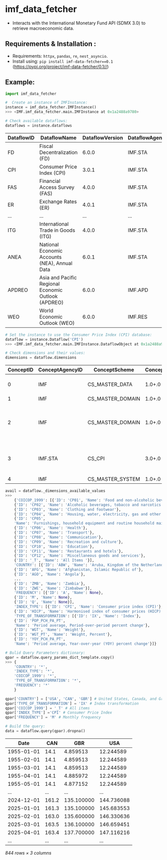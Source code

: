 <h1>imf_data_fetcher</h1> 

- Interacts with the International Monetary Fund API (SDMX 3.0) to retrieve macroeconomic data.

<h2>Requirements & Installation :</h2>

- Requirements: `httpx`, `pandas`, `re`, `nest_asyncio`.  
- Install using: `pip install imf-data-fetcher==0.1` (https://pypi.org/project/imf-data-fetcher/0.1//)
 


<h2>Example:</h2>


```python
import imf_data_fetcher 

#  Create an instance of IMFInstance:
instance = imf_data_fetcher.IMFInstance()
>>> <IMF.imf_data_fetcher.main.IMFInstance at 0x1a2488a9780>
```

```python
# Check available dataflows:
dataflows = instance.dataflows
```
| DataflowID | DataflowName                                         | DataflowVersion | DataflowAgencyID | StructureID   | StructureVersion | StructureAgencyID |
|------------|------------------------------------------------------|-----------------|------------------|---------------|------------------|-------------------|
| FD         | Fiscal Decentralization (FD)                         | 6.0.0           | IMF.STA          | DSD_FD        | 6.0+.0           | IMF.STA           |
| CPI        | Consumer Price Index (CPI)                           | 3.0.1           | IMF.STA          | DSD_CPI       | 3.0+.0           | IMF.STA           |
| FAS        | Financial Access Survey (FAS)                        | 4.0.0           | IMF.STA          | DSD_FAS       | 4.0+.0           | IMF.STA           |
| ER         | Exchange Rates (ER)                                  | 4.0.1           | IMF.STA          | DSD_ER_PUB    | 4.0+.0           | IMF.STA           |
| ...        | ...                                                  | ...             | ...              | ...           | ...              | ...               |
| ITG        | International Trade in Goods (ITG)                   | 4.0.0           | IMF.STA          | DSD_ITG       | 4.0+.0           | IMF.STA           |
| ANEA       | National Economic Accounts (NEA), Annual Data        | 6.0.1           | IMF.STA          | DSD_ANEA      | 8.0+.0           | IMF.STA           |
| APDREO     | Asia and Pacific Regional Economic Outlook (APDREO)  | 6.0.0           | IMF.APD          | DSD_APDREO    | 6.0+.0           | IMF.APD           |
| WEO        | World Economic Outlook (WEO)                         | 6.0.0           | IMF.RES          | DSD_WEO       | 6.0+.0           | IMF.RES           |

```python
# Set the instance to use the Consumer Price Index (CPI) database:
dataflow = instance.Dataflow('CPI')
>>> <IMF.imf_data_fetcher.main.IMFInstance.DataflowObject at 0x1a2488a9c90>
```

```python
# Check dimensions and their values:
dimensions = dataflow.dimensions
```
| ConceptID | ConceptAgencyID | ConceptScheme      | ConceptVersion | ConceptPosition | ConceptName              | DimensionName          | DimensionDescription                                                                      | CodelistAgencyID | CodelistID                        | CodelistVersion |
| --------- | --------------- | ------------------ | -------------- | --------------- | ------------------------ | ---------------------- | ----------------------------------------------------------------------------------------- | ---------------- | --------------------------------- | --------------- |
| 0         | IMF             | CS\_MASTER\_DATA   | 1.0+.0         | 0               | COUNTRY                  | Country                | The country or region for which the data or series are reported                           | IMF              | CL\_COUNTRY                       | 1.0+.0          |
| 1         | IMF             | CS\_MASTER\_DOMAIN | 1.0+.0         | 1               | INDEX\_TYPE              | Index type             | Type of index prices.                                                                     | IMF              | CL\_INDEX\_TYPE                   | 2.0+.0          |
| 2         | IMF             | CS\_MASTER\_DOMAIN | 1.0+.0         | 2               | COICOP\_1999             | Expenditure Category   | The Classification of Individual Consumption According to Purpose (COICOP), revision 1999 | IMF              | CL\_COICOP\_1999                  | 1.0+.0          |
| 3         | IMF.STA         | CS\_CPI            | 3.0+.0         | 3               | TYPE\_OF\_TRANSFORMATION | Type of Transformation | Represents the specific calculations or computations applied to the raw price data        | IMF.STA          | CL\_CPI\_TYPE\_OF\_TRANSFORMATION | 3.0+.0          |
| 4         | IMF             | CS\_MASTER\_SYSTEM | 1.0+.0         | 4               | FREQ                     | Frequency              |                                                                                           | IMF              | CL\_FREQ                          | 1.0+.0          |


```python
avail = dataflow._dimensions_available_values
>>>
    {'COICOP_1999': [{'ID': 'CP01', 'Name': 'Food and non-alcoholic beverages'},
    {'ID': 'CP02', 'Name': 'Alcoholic beverages, tobacco and narcotics'},
    {'ID': 'CP03', 'Name': 'Clothing and footwear'},
    {'ID': 'CP04', 'Name': 'Housing, water, electricity, gas and other fuels'},
    {'ID': 'CP05',
    'Name': 'Furnishings, household equipment and routine household maintenance'},
    {'ID': 'CP06', 'Name': 'Health'},
    {'ID': 'CP07', 'Name': 'Transport'},
    {'ID': 'CP08', 'Name': 'Communication'},
    {'ID': 'CP09', 'Name': 'Recreation and culture'},
    {'ID': 'CP10', 'Name': 'Education'},
    {'ID': 'CP11', 'Name': 'Restaurants and hotels'},
    {'ID': 'CP12', 'Name': 'Miscellaneous goods and services'},
    {'ID': '_T', 'Name': 'All Items '}],
    'COUNTRY': [{'ID': 'ABW', 'Name': 'Aruba, Kingdom of the Netherlands'},
    {'ID': 'AFG', 'Name': 'Afghanistan, Islamic Republic of'},
    {'ID': 'AGO', 'Name': 'Angola'},
    ...
    {'ID': 'ZMB', 'Name': 'Zambia'},
    {'ID': 'ZWE', 'Name': 'Zimbabwe'}],
    'FREQUENCY': [{'ID': 'A', 'Name': None},
    {'ID': 'M', 'Name': None},
    {'ID': 'Q', 'Name': None}],
    'INDEX_TYPE': [{'ID': 'CPI', 'Name': 'Consumer price index (CPI)'},
    {'ID': 'HICP', 'Name': 'Harmonised index of consumer prices (HICP)'}],
    'TYPE_OF_TRANSFORMATION': [{'ID': 'IX', 'Name': 'Index'},
    {'ID': 'POP_PCH_PA_PT',
    'Name': 'Period average, Period-over-period percent change'},
    {'ID': 'WGT', 'Name': 'Weight'},
    {'ID': 'WGT_PT', 'Name': 'Weight, Percent'},
    {'ID': 'YOY_PCH_PA_PT',
    'Name': 'Period average, Year-over-year (YOY) percent change'}]}
```

```python
# Bulid Query Parameters dictionary:
qpar = dataflow.query_params_dict_template.copy()
>>> {
    'COUNTRY': '*',
    'INDEX_TYPE': '*',
    'COICOP_1999': '*',
    'TYPE_OF_TRANSFORMATION': '*',
    'FREQUENCY': '*'
    }

qpar['COUNTRY'] = ['USA', 'CAN', 'GBR'] # United States, Canada, and Great Britain
qpar['TYPE_OF_TRANSFORMATION'] = 'IX' # Index transformation
qpar['COICOP_1999'] = '_T' # All items 
qpar['INDEX_TYPE'] ='CPI' # Consumer Price Index
qpar['FREQUENCY'] = 'M' # Monthly frequency

# Build the query:
data = dataflow.query(qpar).dropna()
```
| Date       | CAN    | GBR       | USA       |
|------------|--------|-----------|-----------|
| 1955-01-01 | 14.1   | 4.859513  | 12.244589 |
| 1955-02-01 | 14.1   | 4.859513  | 12.244589 |
| 1955-03-01 | 14.1   | 4.859513  | 12.244589 |
| 1955-04-01 | 14.1   | 4.885972  | 12.244589 |
| 1955-05-01 | 14.1   | 4.877152  | 12.244589 |
| ...        | ...    | ...       | ...       |
| 2024-12-01 | 161.2  | 135.100000| 144.736088|
| 2025-01-01 | 161.3  | 135.100000| 145.683553|
| 2025-02-01 | 163.0  | 135.600000| 146.330636|
| 2025-03-01 | 163.5  | 136.100000| 146.659451|
| 2025-04-01 | 163.4  | 137.700000| 147.116216|
| ...        | ...    | ...       | ...       |

*844 rows × 3 columns*

